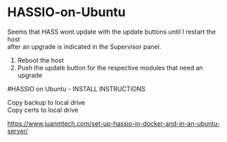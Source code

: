 # HASSIO-on-Ubuntu

Seems that HASS wont update with the update buttons until I restart the host  
after an upgrade is indicated in the Supervisor panel.

1. Reboot the host    
2. Push the update button for the respective modules that need an upgrade  


#HASSIO on Ubuntu - INSTALL INSTRUCTIONS

Copy backup to local drive  
Copy certs to local drive

https://www.juanmtech.com/set-up-hassio-in-docker-and-in-an-ubuntu-server/

